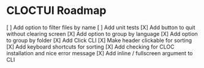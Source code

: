 # CLOCTUI Roadmap

[ ] Add option to filter files by name
[ ] Add unit tests
[X] Add button to quit without clearing screen
[X] Add option to group by language
[X] Add option to group by folder
[X] Add Click CLI
[X] Make header clickable for sorting
[X] Add keyboard shortcuts for sorting
[X] Add checking for CLOC installation and nice error message
[X] Add inline / fullscreen argument to CLI
